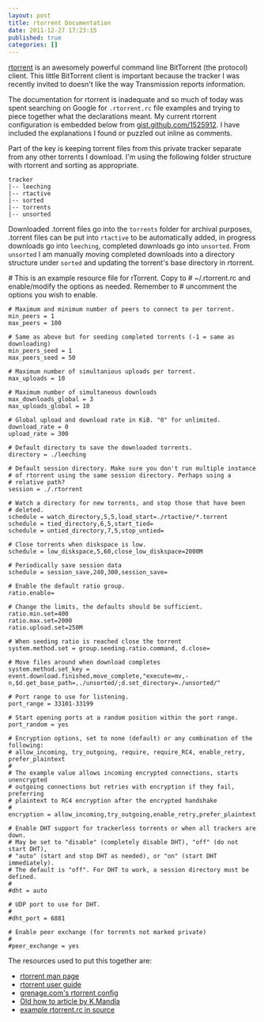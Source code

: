 ```yaml
---
layout: post
title: rtorrent Documentation
date: 2011-12-27 17:23:15
published: true
categories: []
---
```

 
[rtorrent](http://libtorrent.rakshasa.no) is an awesomely powerful command line BitTorrent (the protocol) client. This little BitTorrent client is important because the tracker I was recently invited to doesn't like the way Transmission reports information.

The documentation for rtorrent is inadequate and so much of today was spent searching on Google for `.rtorrent.rc` file examples and trying to piece together what the declarations meant. My current rtorrent configuration is embedded below from [gist.github.com/1525912](http://gist.github.com/1525912). I have included the explanations I found or puzzled out inline as comments.

Part of the key is keeping torrent files from this private tracker separate from any other torrents I download. I'm using the following folder structure with rtorrent and sorting as appropriate.

    tracker
    |-- leeching
    |-- rtactive
    |-- sorted
    |-- torrents
    |-- unsorted

Downloaded .torrent files go into the `torrents` folder for archival purposes, .torrent files can be put into `rtactive` to be automatically added, in progress downloads go into `leeching`, completed downloads go into `unsorted`. From `unsorted` I am manually moving completed downloads into a directory structure under `sorted` and updating the torrent's base directory in rtorrent.

<script src="https://gist.github.com/1525912.js"> </script>
<noscript>
    # This is an example resource file for rTorrent. Copy to
    # ~/.rtorrent.rc and enable/modify the options as needed. Remember to
    # uncomment the options you wish to enable.

    # Maximum and minimum number of peers to connect to per torrent.
    min_peers = 1
    max_peers = 100

    # Same as above but for seeding completed torrents (-1 = same as downloading)
    min_peers_seed = 1
    max_peers_seed = 50

    # Maximum number of simultanious uploads per torrent.
    max_uploads = 10

    # Maximum number of simultaneous downloads
    max_downloads_global = 3
    max_uploads_global = 10

    # Global upload and download rate in KiB. "0" for unlimited.
    download_rate = 0
    upload_rate = 300

    # Default directory to save the downloaded torrents.
    directory = ./leeching

    # Default session directory. Make sure you don't run multiple instance
    # of rtorrent using the same session directory. Perhaps using a
    # relative path?
    session = ./.rtorrent

    # Watch a directory for new torrents, and stop those that have been
    # deleted.
    schedule = watch_directory,5,5,load_start=./rtactive/*.torrent
    schedule = tied_directory,6,5,start_tied=
    schedule = untied_directory,7,5,stop_untied=

    # Close torrents when diskspace is low.
    schedule = low_diskspace,5,60,close_low_diskspace=2000M

    # Periodically save session data
    schedule = session_save,240,300,session_save=

    # Enable the default ratio group.
    ratio.enable=

    # Change the limits, the defaults should be sufficient.
    ratio.min.set=400
    ratio.max.set=2000
    ratio.upload.set=250M

    # When seeding ratio is reached close the torrent
    system.method.set = group.seeding.ratio.command, d.close=

    # Move files around when download completes
    system.method.set_key = event.download.finished,move_complete,"execute=mv,-n,$d.get_base_path=,./unsorted/;d.set_directory=./unsorted/"

    # Port range to use for listening.
    port_range = 33101-33199

    # Start opening ports at a random position within the port range.
    port_random = yes

    # Encryption options, set to none (default) or any combination of the following:
    # allow_incoming, try_outgoing, require, require_RC4, enable_retry, prefer_plaintext
    #
    # The example value allows incoming encrypted connections, starts unencrypted
    # outgoing connections but retries with encryption if they fail, preferring
    # plaintext to RC4 encryption after the encrypted handshake
    #
    encryption = allow_incoming,try_outgoing,enable_retry,prefer_plaintext

    # Enable DHT support for trackerless torrents or when all trackers are down.
    # May be set to "disable" (completely disable DHT), "off" (do not start DHT),
    # "auto" (start and stop DHT as needed), or "on" (start DHT immediately).
    # The default is "off". For DHT to work, a session directory must be defined.
    # 
    #dht = auto

    # UDP port to use for DHT. 
    # 
    #dht_port = 6881

    # Enable peer exchange (for torrents not marked private)
    #
    #peer_exchange = yes
</noscript>

The resources used to put this together are:

* [rtorrent man page](http://libtorrent.rakshasa.no/rtorrent/rtorrent.1.html)
* [rtorrent user guide](http://libtorrent.rakshasa.no/wiki/RTorrentUserGuide)
* [grenage.com's rtorrent config](http://grenage.com/rtorrent.html)
* [Old how to article by K.Mandla](http://kmandla.wordpress.com/2007/05/02/howto-use-rtorrent-like-a-pro/)
* [example rtorrent.rc in source](http://libtorrent.rakshasa.no/browser/trunk/rtorrent/doc/rtorrent.rc?rev=latest)